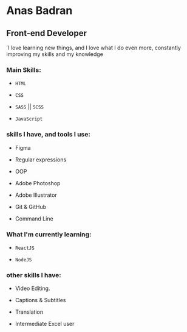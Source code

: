 # Anas Badran

## Front-end Developer

`I love learning new things, and I love what I do even more, constantly improving my skills and my knowledge

### Main Skills:

- `HTML`
  
- `CSS`
  
- `SASS` || `SCSS`
  
- `JavaScript`
  

### skills I have, and tools I use:

- Figma
  
- Regular expressions
  
- OOP
  
- Adobe Photoshop
  
- Adobe Illustrator
  
- Git & GitHub
  
- Command Line
  

### What I'm currently learning:

- `ReactJS`
  
- `NodeJS`
  

### other skills I have:

- Video Editing.
  
- Captions & Subtitles
  
- Translation
  
- Intermediate Excel user
